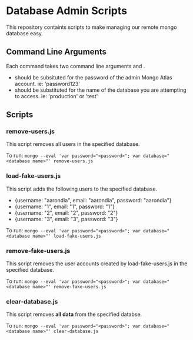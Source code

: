# Database Admin Scripts

This repository containts scripts to make managing our remote mongo database easy. 

## Command Line Arguments

Each command takes two command line arguments <password> and <database>. 

- <password> should be subsituted for the password of the admin Mongo Atlas account. ie: 'password123'
- <database> should be substituted for the name of the database you are attempting to access. ie: 'production' or 'test'
  
## Scripts

### remove-users.js

This script removes all users in the specified database. 

To run: ``mongo --eval 'var password="<password>"; var database="<database name>"' remove-users.js``
  
### load-fake-users.js

This script adds the following users to the specified database. 

- {username: "aarondia", email: "aarondia", password: "aarondia"}
- {username: "1", email: "1", password: "1"}
- {username: "2", email: "2", password: "2"}
- {username: "3", email: "3", password: "3"}

To run: ``mongo --eval 'var password="<password>"; var database="<database name>"' load-fake-users.js``
  
### remove-fake-users.js

This script removes the user accounts created by load-fake-users.js in the specified database.

To run: ``mongo --eval 'var password="<password>"; var database="<database name>"' remove-fake-users.js``
  
### clear-database.js

This script removes **all data** from the specified databse. 

To run: ``mongo --eval 'var password="<password>"; var database="<database name>"' clear-database.js``




  

